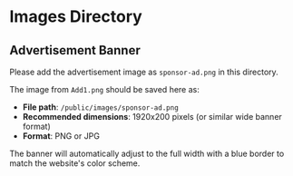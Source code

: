 # Images Directory

## Advertisement Banner

Please add the advertisement image as `sponsor-ad.png` in this directory.

The image from `Add1.png` should be saved here as:
- **File path**: `/public/images/sponsor-ad.png`
- **Recommended dimensions**: 1920x200 pixels (or similar wide banner format)
- **Format**: PNG or JPG

The banner will automatically adjust to the full width with a blue border to match the website's color scheme.

